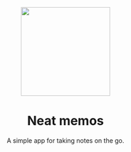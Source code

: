 <p align=center>
  <img src="https://user-images.githubusercontent.com/36193643/200551153-0bcf74d7-16b5-448e-8987-db0b820fb62a.png" width="200" height="200" />
</p>

<h1 align=center>Neat memos</h1>
<p align=center>A simple app for taking notes on the go.</p>
